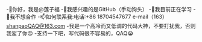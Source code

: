 -👋你好，我是@莲子福
-👀我感兴趣的是GitHub（手动狗头）
-🌱我目前正在学习
-💞我不想合作
-📫如何联系我:电话:+86 18704547677 e-mail（163）shanpaoQAQ@163.com
-我是一个高冷而又低调的代码大神，不要打扰我，否则我鲨了你😡
-支持一下吧，写代码很不容易的，QAQ😭